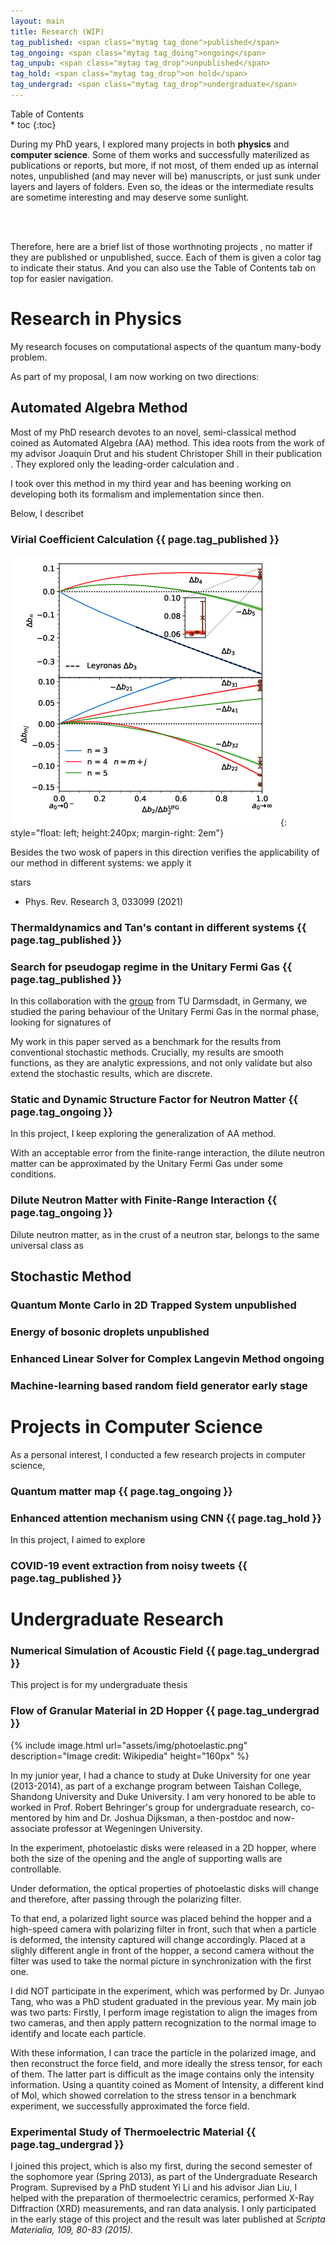 ```yaml
---
layout: main
title: Research (WIP)
tag_published: <span class="mytag tag_done">published</span>
tag_ongoing: <span class="mytag tag_doing">ongoing</span>
tag_unpub: <span class="mytag tag_drop">unpublished</span>
tag_hold: <span class="mytag tag_drop">on hold</span>
tag_undergrad: <span class="mytag tag_drop">undergraduate</span>
---
```

<div id="toc_wrap">
<div id="toc"> 
    Table of Contents
<div id="toc_full" markdown="1">
* toc
{:toc}
</div>
</div>
</div>

<div>

During my PhD years, I explored many projects in both
<strong>physics</strong> and <strong>computer science</strong>. Some of
them works and successfully materilized as publications or reports, but
more, if not most, of them ended up as internal notes, unpublished (and may
never will be) manuscripts, or just sunk under layers and layers of
folders. Even so, the ideas or the intermediate results are sometime
interesting and may deserve some sunlight.

<br>
<br>

Therefore, here are a brief list of those worthnoting projects , no matter
if they are published or unpublished, succe. Each of them is given a color
tag to indicate their status. And you can also use the Table of Contents
tab on top for easier navigation.

</div>


# Research in Physics

My research focuses on computational aspects of the quantum many-body problem.


As part of my proposal, I am now working on two directions: 

## Automated Algebra Method

Most of my PhD research devotes to an novel, semi-classical method coined
as Automated Algebra (AA) method. This idea roots from the work of my
advisor Joaquin Drut and his student Christoper Shill in their publication
[](). They explored only the leading-order calculation and .

I took over this method in my third year and has beening working on developing both its formalism and implementation since then.

Below, I describet

### Virial Coefficient Calculation {{ page.tag_published }}

![Fourth and fifth order](/assets/img/prl_plot.png){: style="float: left; height:240px; margin-right: 2em"}

Besides the two wosk  of papers in this direction verifies the applicability of our method in different systems: we apply it  


stars
- Phys. Rev. Research 3, 033099 (2021)

<div style="clear:both"></div>

### Thermaldynamics and Tan's contant in different systems {{ page.tag_published }}

### Search for pseudogap regime in the Unitary Fermi Gas {{ page.tag_published }}

In this collaboration with the
[group](https://theorie.ikp.physik.tu-darmstadt.de/fermions/people_braun.html)
from TU Darmsdadt, in Germany, we studied the paring behaviour of the
Unitary Fermi Gas in the normal phase, looking for signatures of 

My work in this paper served as a benchmark for the results from conventional stochastic methods. Crucially, my results are smooth functions, as they are analytic expressions, and not only validate but also extend the stochastic results, which are discrete.

### Static and Dynamic Structure Factor for Neutron Matter {{ page.tag_ongoing }}

In this project, I keep exploring the generalization of AA method. 

With an acceptable error from the finite-range interaction, the dilute
neutron matter can be approximated by the Unitary Fermi Gas under some
conditions.

### Dilute Neutron Matter with Finite-Range Interaction {{ page.tag_ongoing }}

Dilute neutron matter, as in the crust of a neutron star, belongs to the same universal class as 

## Stochastic Method

### Quantum Monte Carlo in 2D Trapped System <span class="mytag tag_drop">unpublished</span>

### Energy of bosonic droplets <span class="mytag tag_drop">unpublished</span>

### Enhanced Linear Solver for Complex Langevin Method <span class="mytag tag_doing">ongoing</span>

### Machine-learning based random field generator <span class="mytag tag_doing">early stage</span>


# Projects in Computer Science

As a personal interest, I conducted a few research projects in computer science, 

### Quantum matter map {{ page.tag_ongoing }}

### Enhanced attention mechanism using CNN {{ page.tag_hold }}

In this project, I aimed to explore 

### COVID-19 event extraction from noisy tweets {{ page.tag_published }}

# Undergraduate Research

### Numerical Simulation of Acoustic Field {{ page.tag_undergrad }}

This project is for my undergraduate thesis

### Flow of Granular Material in 2D Hopper {{ page.tag_undergrad }}

{% include image.html url="assets/img/photoelastic.png" description="Image credit: Wikipedia" height="160px" %}

In my junior year, I had a chance to study at Duke University for one year
(2013-2014), as part of a exchange program between Taishan College,
Shandong University and Duke University. I am very honored to be able to
worked in Prof. Robert Behringer's group for undergraduate research,
co-mentored by him and Dr. Joshua Dijksman, a then-postdoc and
now-associate professor at Wegeningen University.

In the experiment, photoelastic disks were released in a 2D hopper, where
both the size of the opening and the angle of supporting walls are
controllable.
<!--  -->
Under deformation, the optical properties of photoelastic disks will change and
therefore, after passing through the polarizing filter.
<!--  -->
To that end, a polarized light source was placed behind the hopper and a
high-speed camera with polarizing filter in front, such that when a particle
is deformed, the intensity captured will change accordingly. Placed at a slighly different
angle in front of the hopper, a second camera without the filter was used to
take the normal picture in synchronization with the first one.

I did NOT participate in the experiment, which was performed by Dr. Junyao
Tang, who was a PhD student graduated in the previous year. My main job was two parts:
Firstly, I perform image registation to align the images from two cameras, and then apply
pattern recognization to the normal image to identify and locate each particle.

With these information, I can trace the particle in the polarized image,
and then reconstruct the force field, and more ideally the stress tensor,
for each of them. The latter part is difficult as the image contains only
the intensity information. Using a quantity coined as Moment of Intensity,
a different kind of MoI, which showed correlation to the stress tensor in a
benchmark experiment, we successfully approximated the force field.

### Experimental Study of Thermoelectric Material {{ page.tag_undergrad }}

I joined this project, which is also my first, during the second semester
of the sophomore year (Spring 2013), as part of the Undergraduate Research
Program. Suprevised by a PhD student Yi Li and his advisor Jian Liu, I
helped with the preparation of thermoelectric ceramics, performed X-Ray
Diffraction (XRD) measurements, and ran data analysis. I only participated
in the early stage of this project and the result was later published at
_Scripta Materialia, 109, 80-83 (2015)_.

<!-- My research focuses on numerical and analytical methods on quantum many-body problem, which is an essential  -->

<!-- My latest work is to develop an novel method to predict virial coefficients of interacting Fermi systems. This  -->
